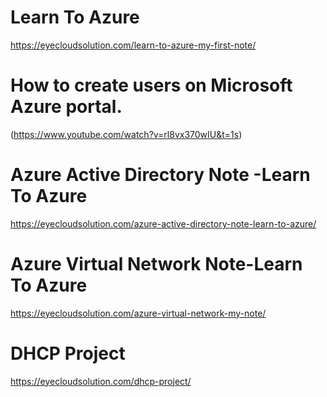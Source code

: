 <h1>Learn To Azure</h1>
 
 https://eyecloudsolution.com/learn-to-azure-my-first-note/
 
 # How to create users on Microsoft Azure portal.
 
 (https://www.youtube.com/watch?v=rl8vx370wIU&t=1s)


# Azure Active Directory Note -Learn To Azure

https://eyecloudsolution.com/azure-active-directory-note-learn-to-azure/

# Azure Virtual Network Note-Learn To Azure

https://eyecloudsolution.com/azure-virtual-network-my-note/

# DHCP Project

https://eyecloudsolution.com/dhcp-project/
